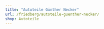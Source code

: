 ```yaml
---
title: "Autoteile Günther Necker"
url: /friedberg/autoteile-guenther-necker/
shop: Autoteile
---
```

